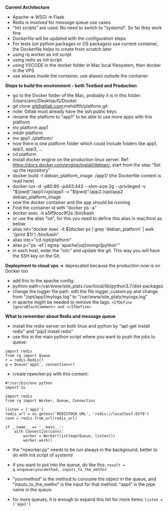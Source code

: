 **Current Architecture**
- Apache => WSGI => Flask
- Redis is involved for message queue use cases
- "Init scripts" are used. No need to switch to "systemd". So far they work fine.
- Dockerfile will be updated with the configuration steps
- For tests (on python packages or OS packages) use current container, the Dockerfile helps to create from scratch later
- using rq worker as init script
- using redis as init script
- using VSCODE in the docker folder in Mac local filesystem, then docker in the VPS
- use aliases inside the container, use aliases outisde the container


**Steps to build the environment - both Testbed and Production**
- go to the Docker folder of the Mac, probably it is in this folder: /Users/amc/Desktop/G/Docker
- git clone git@gitlab.com:mehdifth/platform.git
- note: Gitlab must already have the ssh public keys
- rename the platform to "app1" to be able to use more apps with this platform
- mv platform app1
- mkdir platform
- mv app1 ./platform/
- now there is one platform folder which could include folders like app1, app2, app3, ...
- cd platform
- install docker engine on the production linux server. Ref: https://docs.docker.com/engine/install/debian/, start from the step "Set up the repository"
- docker build -t debian_platform_image ./app1/  (the Dockerfile content is read here)
- docker run -d -p80:80 -p443:443 --shm-size 2g --privileged -v "$(pwd)"/app1:/opt/app1 -v "$(pwd)"/app2:/opt/app2 debian_platform_image
- now the docker container and the app should be running
- Find the container id with "docker ps -a"
- docker exec -it a5ff9cec9f2e /bin/bash
- or use the alias "iot", for this you need to define this alias in mac/host as below:
- alias iot="docker exec -it $(docker ps  | grep 'debian_platform' | awk '{print $1}') /bin/bash"
- alias iotc="cd /opt/platform"
- alias p="ps -ef | egrep 'apache|sql|mongo|python'"
- in each host, enter the "iotc" and update the git. This way you will have the SSH key on the Git.


**Deployment to cloud vps** => deprecated because the production now is on Docker too
- add this to the apache config: 
- python-path=/var/www/site_platx:/usr/local/lib/python3.7/dist-packages
- change the logger file path. edit the file logger_custom.py and change from "/opt/app1/mylogs.log" to "/var/www/site_platx/mylogs.log"
- in apache might be needed to remove the tags: `<IfDefine IgnoreBlockComment> and </IfDefine>`


**What to remember about Redis and message queue**
- install the redis-server on both linux and python by "apt-get install redis" and "pip3 install redis"
- use this in the main python script where you want to push the jobs to queue:
```
import redis
from rq import Queue
r = redis.Redis()
q = Queue('app1', connection=r)
```

- create rqworker.py with this content:
```
#!/usr/bin/env python
import os

import redis
from rq import Worker, Queue, Connection

listen = ['app1']
redis_url = os.getenv('REDISTOGO_URL', 'redis://localhost:6379')
conn = redis.from_url(redis_url)

if __name__ == '__main__':
    with Connection(conn):
        worker = Worker(list(map(Queue, listen)))
        worker.work()

```
- the "rqworker.py" needs to be run always in the background, better to do with init script of systemd
- if you want to put into the queue, do like this:
```result = q.enqueue(yourmethod, inputs_to_the_metho)```

- "yourmethod" is the method to consume the object in the queue, and "inputs_to_the_metho" is the input for that method. "app1" is the pipe name in the queue.
- for more queues, it is enough to expand this list for more items:
```listen = ['app1']```
